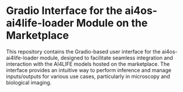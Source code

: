 
# Gradio Interface for the ai4os-ai4life-loader Module on the Marketplace


This repository contains the Gradio-based user interface for the ai4os-ai4life-loader module, designed to facilitate seamless integration and interaction with the AI4LIFE models hosted on the marketplace. The interface provides an intuitive way to perform inference and manage inputs/outputs for various use cases, particularly in microscopy and biological imaging.